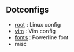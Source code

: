 
## Dotconfigs

- [root](./root/README.md) : Linux config
- [vim](./vim/README.md) : Vim config
- [fonts](./fonts/README.md) : Powerline font
- misc
